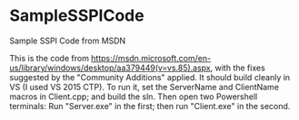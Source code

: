# SampleSSPICode
Sample SSPI Code from MSDN

This is the code from https://msdn.microsoft.com/en-us/library/windows/desktop/aa379449(v=vs.85).aspx, 
with the fixes suggested by the "Community Additions" applied. It should build cleanly in VS (I used 
VS 2015 CTP). To run it, set the ServerName and ClientName macros in Client.cpp; and build the sln. 
Then open two Powershell terminals: Run "Server.exe" in the first; then run "Client.exe" in the second. 


